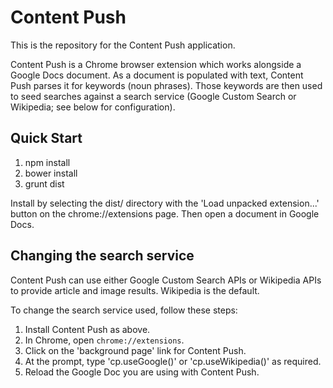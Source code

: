 # Content Push

This is the repository for the Content Push application.

Content Push is a Chrome browser extension which works alongside a Google
Docs document. As a document is populated with text, Content Push parses
it for keywords (noun phrases). Those keywords are then used to seed
searches against a search service (Google Custom Search or Wikipedia;
see below for configuration).

## Quick Start

1. npm install
1. bower install
1. grunt dist

Install by selecting the dist/ directory with the 'Load unpacked extension...' button on the chrome://extensions page. Then open a document in Google Docs.

## Changing the search service

Content Push can use either Google Custom Search APIs or Wikipedia APIs
to provide article and image results. Wikipedia is the default.

To change the search service used, follow these steps:

1. Install Content Push as above.
1. In Chrome, open `chrome://extensions`.
1. Click on the 'background page' link for Content Push.
1. At the prompt, type 'cp.useGoogle()' or 'cp.useWikipedia()' as required.
1. Reload the Google Doc you are using with Content Push.
